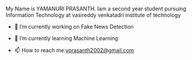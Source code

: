 My Name is YAMANURI PRASANTH. Iam a second year student pursuing Information Technology at vasireddy venkatadri institute of technology





- 🔭 I’m currently working on Fake News Detection
- 🌱 I’m currently learning Machine Learning

- 📫 How to reach me:yprasanth2002@gmail.com
